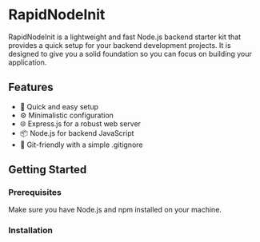 # RapidNodeInit

RapidNodeInit is a lightweight and fast Node.js backend starter kit that provides a quick setup for your backend development projects. It is designed to give you a solid foundation so you can focus on building your application.

## Features

- 🚀 Quick and easy setup
- ⚙️ Minimalistic configuration
- 🌐 Express.js for a robust web server
- 📦 Node.js for backend JavaScript
- 🔄 Git-friendly with a simple .gitignore

## Getting Started

### Prerequisites

Make sure you have Node.js and npm installed on your machine.

### Installation
